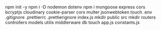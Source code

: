 npm init -y
npm i -D nodemon dotenv
npm i mongoose express cors bcryptjs cloudinary cookie-parser cors multer jsonwebtoken
touch .env .gitignore .prettierrc .prettierignore index.js 
mkdir public src
mkdir routers controllers models utilis middlerware db
touch app.js constants.js